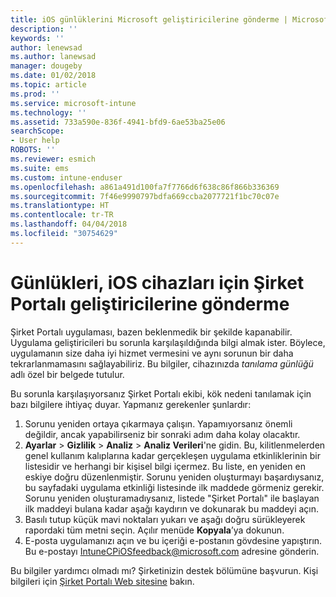 ```yaml
---
title: iOS günlüklerini Microsoft geliştiricilerine gönderme | Microsoft Docs
description: ''
keywords: ''
author: lenewsad
ms.author: lanewsad
manager: dougeby
ms.date: 01/02/2018
ms.topic: article
ms.prod: ''
ms.service: microsoft-intune
ms.technology: ''
ms.assetid: 733a590e-836f-4941-bfd9-6ae53ba25e06
searchScope:
- User help
ROBOTS: ''
ms.reviewer: esmich
ms.suite: ems
ms.custom: intune-enduser
ms.openlocfilehash: a861a491d100fa7f7766d6f638c86f866b336369
ms.sourcegitcommit: 7f46e9990797bdfa669ccba2077721f1bc70c07e
ms.translationtype: HT
ms.contentlocale: tr-TR
ms.lasthandoff: 04/04/2018
ms.locfileid: "30754629"
---
```

# <a name="send-logs-to-the-company-portal-developers-for-ios-devices"></a>Günlükleri, iOS cihazları için Şirket Portalı geliştiricilerine gönderme

Şirket Portalı uygulaması, bazen beklenmedik bir şekilde kapanabilir. Uygulama geliştiricileri bu sorunla karşılaşıldığında bilgi almak ister. Böylece, uygulamanın size daha iyi hizmet vermesini ve aynı sorunun bir daha tekrarlanmamasını sağlayabiliriz. Bu bilgiler, cihazınızda _tanılama günlüğü_ adlı özel bir belgede tutulur.

Bu sorunla karşılaşıyorsanız Şirket Portalı ekibi, kök nedeni tanılamak için bazı bilgilere ihtiyaç duyar. Yapmanız gerekenler şunlardır:

1.  Sorunu yeniden ortaya çıkarmaya çalışın. Yapamıyorsanız önemli değildir, ancak yapabilirseniz bir sonraki adım daha kolay olacaktır.
2.  __Ayarlar__ > __Gizlilik__ > __Analiz__ > __Analiz Verileri__'ne gidin. Bu, kilitlenmelerden genel kullanım kalıplarına kadar gerçekleşen uygulama etkinliklerinin bir listesidir ve herhangi bir kişisel bilgi içermez. Bu liste, en yeniden en eskiye doğru düzenlenmiştir. Sorunu yeniden oluşturmayı başardıysanız, bu sayfadaki uygulama etkinliği listesinde ilk maddede görmeniz gerekir. Sorunu yeniden oluşturamadıysanız, listede "Şirket Portalı" ile başlayan ilk maddeyi bulana kadar aşağı kaydırın ve dokunarak bu maddeyi açın.
3.  Basılı tutup küçük mavi noktaları yukarı ve aşağı doğru sürükleyerek rapordaki tüm metni seçin. Açılır menüde __Kopyala__’ya dokunun.
4.  E-posta uygulamanızı açın ve bu içeriği e-postanın gövdesine yapıştırın. Bu e-postayı <a href="mailto:IntuneCPiOSfeedback@microsoft.com?subject=My Company Portal App Closed Unexpectedly&body=Press and hold, then paste your copied Company Portal app logs here.">IntuneCPiOSfeedback@microsoft.com</a> adresine gönderin.

Bu bilgiler yardımcı olmadı mı? Şirketinizin destek bölümüne başvurun. Kişi bilgileri için [Şirket Portalı Web sitesine](https://portal.manage.microsoft.com#HelpDeskDialog) bakın.
